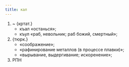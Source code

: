 ```yaml
---
title: кал
---
```


1. ~ {кртат.}
    * къал «останься»;
    * къул «раб, невольник; раб божий, смертный»;
2. {тюрк.}
    * «соображение»;
    * «рафинирование металлов (в процессе плавки)»;
    * «вырывание, выдергивание; искоренение»;
3. РПН
